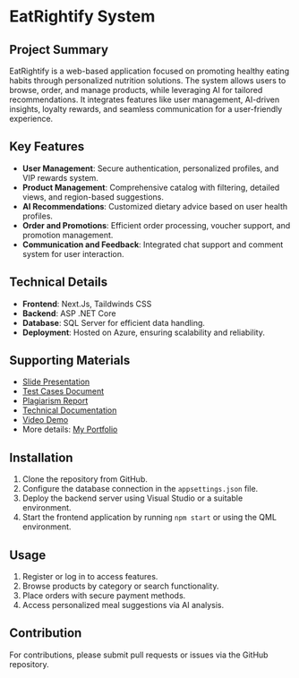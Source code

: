 # EatRightify System

## Project Summary
EatRightify is a web-based application focused on promoting healthy eating habits through personalized nutrition solutions. The system allows users to browse, order, and manage products, while leveraging AI for tailored recommendations. It integrates features like user management, AI-driven insights, loyalty rewards, and seamless communication for a user-friendly experience.

## Key Features
- **User Management**: Secure authentication, personalized profiles, and VIP rewards system.
- **Product Management**: Comprehensive catalog with filtering, detailed views, and region-based suggestions.
- **AI Recommendations**: Customized dietary advice based on user health profiles.
- **Order and Promotions**: Efficient order processing, voucher support, and promotion management.
- **Communication and Feedback**: Integrated chat support and comment system for user interaction.

## Technical Details
- **Frontend**: Next.Js, Taildwinds CSS
- **Backend**: ASP .NET Core 
- **Database**: SQL Server for efficient data handling.
- **Deployment**: Hosted on Azure, ensuring scalability and reliability.

## Supporting Materials
- [Slide Presentation](https://drive.google.com/drive/folders/1eRtx7GI_unr-pm3AGYGAzSNZa2pV1F1C?usp=sharing)
- [Test Cases Document](https://docs.google.com/spreadsheets/d/1jvmwdxi-xwAJggYSLJ0_ULSCqETCBrLc/edit?usp=drive_link&ouid=117211993618948162267&rtpof=true&sd=true)
- [Plagiarism Report](https://drive.google.com/file/d/1aPAv7JU6o0lZfKMWGu9sdWFrynAKATH3/view?usp=drive_link)
- [Technical Documentation](https://drive.google.com/file/d/1N8YdZKDf9lAvPRqE2xmRQLSFDt0520oq/view?usp=drive_link)
- [Video Demo](https://www.youtube.com/watch?v=7QB05Ykqvxw)
- More details: [My Portfolio](https://mlananhhdev.wixsite.com/mlananhh/post/eatrightify-system)

## Installation
1. Clone the repository from GitHub.
2. Configure the database connection in the `appsettings.json` file.
3. Deploy the backend server using Visual Studio or a suitable environment.
4. Start the frontend application by running `npm start` or using the QML environment.

## Usage
1. Register or log in to access features.
2. Browse products by category or search functionality.
3. Place orders with secure payment methods.
4. Access personalized meal suggestions via AI analysis.

## Contribution
For contributions, please submit pull requests or issues via the GitHub repository.
